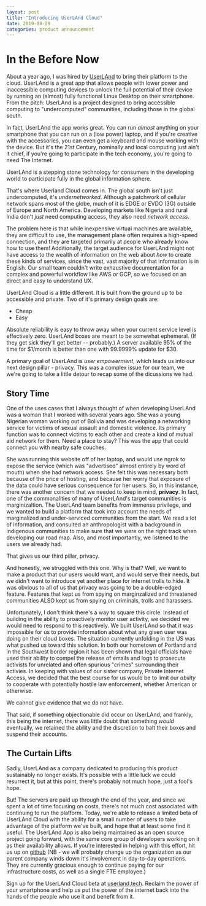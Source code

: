 ```yaml
---
layout: post
title: "Introducing UserLAnd Cloud"
date: 2019-08-29
categories: product announcement
---
```


# In the Before Now

About a year ago, I was hired by [UserLAnd](http://userland.tech) to bring their
platform to the cloud. UserLAnd is a great app that allows people with lower
power and inaccessible computing devices to unlock the full potential of their
device by running an (almost) fully functional Linux Desktop on their
smartphone. From the pitch: UserLAnd is a project designed to bring accessible
computing to "undercomputed" communities, including those in the global south.

In fact, UserLAnd the app works great. You can run _almost_ anything on your
smartphone that you can run on a (low power) laptop, and if you're creative with
the accessories, you can even get a keyboard and mouse working with the device.
But it's the 21st Century, nominally and local computing just ain't it chief, if
you're going to participate in the tech economy, you're going to need The
Internet.

UserLAnd is a stepping stone technology for consumers in the developing world to
participate fully in the global information sphere.

That's where Userland Cloud comes in. The global south isn't just
undercomputed, it's _undernetworked_. Although a patchwork of cellular network
spans most of the globe, much of it is EDGE or EVDO (3G) outside of Europe and
North America. Developing markets like Nigeria and rural India don't _just_
need computing access, they also need _network access_.

The problem here is that while inexpensive virtual machines are available, they
are difficult to use, the management plane often requires a high-speed
connection, and they are targeted primarily at people who already know how to
use them! Additionally, the target audience for UserLAnd might not have access
to the wealth of information on the web about *how* to create these kinds of
services, since the vast, vast majority of that information is in English. Our
small team couldn't write exhaustive documentation for a complex and powerful
workflow like AWS or GCP, so we focused on an direct and easy to understand UX.

UserLAnd Cloud is a little different. It is built from the ground up to be
accessible and private. Two of it's primary design goals are:

* Cheap
* Easy

Absolute reliability is easy to throw away when your current service level is
effectively zero. UserLAnd boxes are meant to be somewhat ephemeral. (If they
get sick they'll get better -- probably.) A server available 95% of the time for
$1/month is better than one with 99.9999% update for $30.

A primary goal of UserLAnd is _user empowerment_, which leads us into our next
design pillar - privacy. This was a complex issue for our team, we we're going
to take a little detour to recap some of the dicussions we had.

## Story Time

One of the uses cases that I always thought of when developing UserLAnd was a
woman that I worked with several years ago. She was a young Nigerian woman
working out of Bolivia and was developing a networking service for victims of
sexual assault and domestic violence. Its primary function was to connect
victims to each other and create a kind of mutual aid network for them. Need a
place to stay? This was the app that could connect you with nearby safe
couches.

She was running this website off of her laptop, and would use ngrok to expose
the service (which was "advertised" almost entirely by word of mouth) when she
had network access. She felt this was necessary both because of the price of
hosting, and because her worry that exposure of the data could have serious
consequence for her users. So, in this instance, there was another concern that
we needed to keep in mind, **privacy**. In fact, one of the commonalities of
many of UserLAnd's target communities is marginizaltion. The UserLAnd team
benefits from immense privilege, and we wanted to build a platform that took
into account the needs of marginalized and under-serviced communities from the
start. We read a lot of information, and consulted an anthropologist with a
background in indigenous communities to make sure that we were on the right
track when developing our road map. Also, and most importantly, we listened to
the users we already had.

That gives us our third pillar, privacy.

And honestly, we struggled with this one. Why is that? Well, we want to make a
product that our users would want, and would serve their needs, but we didn't
want to introduce yet another place for internet trolls to hide. It was obvious
to all of us that privacy was going to be a double-edged feature. Features that
kept us from spying on marginzalized and threatened communities ALSO kept us from
spying on criminals, trolls and harassers.

Unfortunately, I don't think there's a way to square this circle. Instead of
building in the ability to proactively monitor user activity, we decided we
would need to respond to this reactively. We built UserLAnd so that it was
impossible for us to provide information about what any given user was doing on
their cloud boxes. The situation currently unfolding in the US was what pushed
us toward this solution. In both our hometown of Portland and in the Southwest
border region it has been shown that legal officials have used their ability to
compel the release of emails and logs to prosecute activists for unrelated and
often spurious "crimes" surrounding their activies. In keeping with values of
our sister company, Private Internet Access, we decided that the best course for
us would be to limit our _ability_ to cooperate with potentially hostile law
enforcement, whether American or otherwise.

We cannot give evidence that we do not have.

That said, if something objectionable did occur on UserLAnd, and frankly, this
being the internet, there was little doubt that something _would_ eventually, we
retained the ability and the discretion to halt their boxes and suspend their
accounts.

## The Curtain Lifts

Sadly, UserLAnd as a company dedicated to producing this product sustainably no
longer exists. It's possible with a little luck we could resurrect it, but at
this point, there's probably not much hope, just a fool's hope.

But! The servers are paid up through the end of the year, and since we spent a
lot of time focusing on costs, there's not much cost associated with continuing
to run the platform. Today, we're able to release a limited beta of UserLAnd
Cloud with the ability for a small number of users to take advantage of the
platform we've built, and hope that at least some find it useful. The UserLAnd
App is also being maintained as an open source project going forward, with the
same core group of developers working on it as their availability allows. If
you're interested in helping with this effort, hit us up on
[github](http://github.com/cypherpunkarmory/userland) (NB - we will probably
change up the organization as our parent company winds down it's involvement
in day-to-day operations. They are currently gracious enough to continue paying
for our infrastructure costs, as well as a single FTE employee.)

Sign up for the UserLAnd Cloud beta at [userland.tech](http://userland.tech).
Reclaim the power of your smartphone and help us put the power of the internet
back into the hands of the people who use it and benefit from it.
